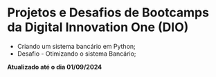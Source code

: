 # Projetos e Desafios de Bootcamps da Digital Innovation One (DIO)
  
- Criando um sistema bancário em Python;
- Desafio - Otimizando o sistema Bancário;
  
**Atualizado até o dia 01/09/2024**
